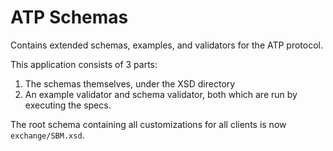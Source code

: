 # ATP Schemas

Contains extended schemas, examples, and validators for the ATP protocol.

This application consists of 3 parts:
1. The schemas themselves, under the XSD directory
2. An example validator and schema validator, both which are run by executing the specs.

The root schema containing all customizations for all clients is now `exchange/SBM.xsd`.